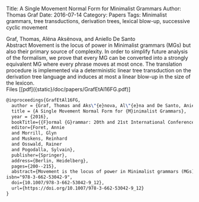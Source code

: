 Title: A Single Movement Normal Form for Minimalist Grammars
Author: Thomas Graf
Date: 2016-07-14
Category: Papers
Tags: Minimalist grammars, tree transductions, derivation trees, lexical blow-up, successive cyclic movement

<div markdown class="authors">
Graf, Thomas, Alëna Aksënova, and Aniello De Santo
</div>

<div markdown class="abstract">
<span id="abstract-title">Abstract</span>
Movement is the locus of power in Minimalist grammars (MGs) but also their primary source of complexity.
In order to simplify future analysis of the formalism, we prove that every MG can be converted into a strongly equivalent MG where every phrase moves at most once.
The translation procedure is implemented via a deterministic linear tree transduction on the derivation tree language and induces at most a linear blow-up in the size of the lexicon.
</div>

<div markdown class="files">
<span id="files-title">Files</span>
[[pdf]({static}/doc/papers/GrafEtAl16FG.pdf)]
</div>

~~~latex
@inproceedings{GrafEtAl16FG,
  author = {Graf, Thomas and Aks\"{e}nova, Al\"{e}na and De Santo, Aniello},
  title = {A Single Movement Normal Form for {M}inimalist Grammars},
  year = {2016},
  bookTitle={{F}ormal {G}rammar: 20th and 21st International Conferences, {FG} 2015, {B}arcelona, {S}pain, {A}ugust 2015, Revised Selected Papers. {FG} 2016, {B}ozen, {I}taly, {A}ugust 2016},
  editor={Foret, Annie
  and Morrill, Glyn
  and Muskens, Reinhard
  and Osswald, Rainer
  and Pogodalla, Sylvain},
  publisher={Springer},
  address={Berlin, Heidelberg},
  pages={200--215},
  abstract={Movement is the locus of power in Minimalist grammars (MGs) but also their primary source of complexity. In order to simplify future analysis of the formalism, we prove that every MG can be converted into a strongly equivalent MG where every phrase moves at most once. The translation procedure is implemented via a deterministic linear tree transduction on the derivation tree language and induces at most a linear blow-up in the size of the lexicon.},
isbn="978-3-662-53042-9",
  doi={10.1007/978-3-662-53042-9_12},
  url={https://doi.org/10.1007/978-3-662-53042-9_12}
}
~~~
